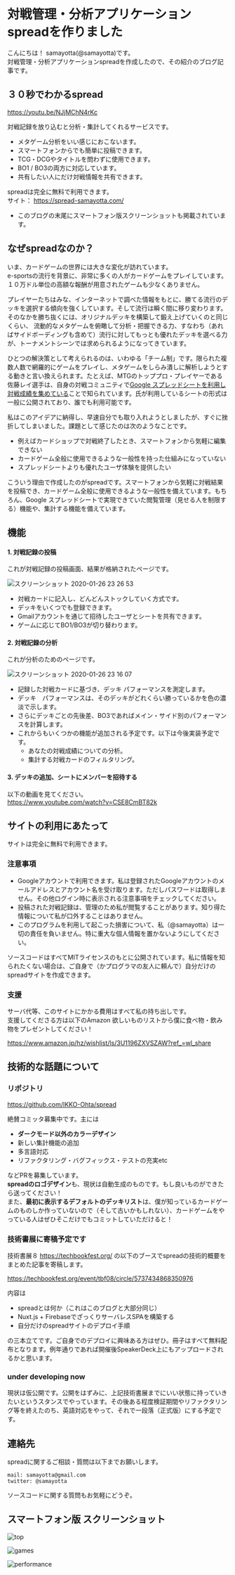# 対戦管理・分析アプリケーション spreadを作りました

こんにちは！ samayotta(@samayotta)です。  
対戦管理・分析アプリケーションspreadを作成したので、その紹介のブログ記事です。

## ３０秒でわかるspread
https://youtu.be/NJjMChN4rKc

対戦記録を放り込むと分析・集計してくれるサービスです。

- メタゲーム分析をいい感じにおこないます。
- スマートフォンからでも簡単に投稿できます。
- TCG・DCGやタイトルを問わずに使用できます。
- BO1 / BO3の両方に対応しています。
- 共有したい人にだけ対戦情報を共有できます。

spreadは完全に無料で利用できます。  
サイト： https://spread-samayotta.com/

- このブログの末尾にスマートフォン版スクリーンショットも掲載されています。

## なぜspreadなのか？

  いま、カードゲームの世界には大きな変化が訪れています。  
  e-sportsの流行を背景に、非常に多くの人がカードゲームをプレイしています。１０万ドル単位の高額な報酬が用意されたゲームも少なくありません。  

  プレイヤーたちはみな、インターネットで調べた情報をもとに、勝てる流行のデッキを選択する傾向を強くしています。そして流行は瞬く間に移り変わります。そのなかを勝ち抜くには、オリジナルデッキを構築して鍛え上げていくのと同じくらい、 流動的なメタゲームを俯瞰して分析・把握できる力、すなわち（あればサイドボーディングも含めて）流行に対してもっとも優れたデッキを選べる力が、トーナメントシーンでは求められるようになってきています。
 
  ひとつの解決策として考えられるのは、いわゆる「チーム制」です。限られた複数人数で網羅的にゲームをプレイし、メタゲームをしらみ潰しに解析しようとする動きと言い換えられます。たとえば、MTGのトッププロ・プレイヤーである佐藤レイ選手は、自身の対戦コミュニティで[Google スプレッドシートを利用し対戦成績を集めている](https://twitter.com/r_0310/status/1102829047472521216)ことで知られています。氏が利用しているシートの形式は一般に公開されており、誰でも利用可能です。
  
  私はこのアイデアに納得し、早速自分でも取り入れようとしましたが、すぐに挫折してしまいました。課題として感じたのは次のようなことです。
  
  -  例えばカードショップで対戦終了したとき、スマートフォンから気軽に編集できない
  -  カードゲーム全般に使用できるような一般性を持った仕組みになっていない
  -  スプレッドシートよりも優れたユーザ体験を提供したい

  こういう理由で作成したのがspreadです。スマートフォンから気軽に対戦結果を投稿でき、カードゲーム全般に使用できるような一般性を備えています。もちろん、Google スプレッドシートで実現できていた閲覧管理（見せる人を制限する）機能や、集計する機能を備えています。


## 機能

 #### 1. 対戦記録の投稿   

 これが対戦記録の投稿画面、結果が格納されたページです。

![スクリーンショット 2020-01-26 23 26 53](https://user-images.githubusercontent.com/27924055/73136728-20ed9500-4094-11ea-9e28-ad1a8c561bf8.png)

 - 対戦カードに記入し、どんどんストックしていく方式です。
 - デッキをいくつでも登録できます。
 - Gmailアカウントを通じて招待したユーザとシートを共有できます。
 - ゲームに応じてBO1/BO3が切り替わります。

 #### 2. 対戦記録の分析

 これが分析のためのページです。

![スクリーンショット 2020-01-26 23 16 07](https://user-images.githubusercontent.com/27924055/74097881-c9036380-4b54-11ea-92cb-11661e108307.png)

 - 記録した対戦カードに基づき、デッキ パフォーマンスを測定します。
 - デッキ　パフォーマンスは、そのデッキがどれくらい勝っているかを色の濃淡で示します。
 - さらにデッキごとの先後差、BO3であればメイン・サイド別のパフォーマンスを計算します。
 - これからもいくつかの機能が追加される予定です。以下は今後実装予定です。
   - あなたの対戦成績についての分析。
   - 集計する対戦カードのフィルタリング。 
 
#### 3. デッキの追加、シートにメンバーを招待する

以下の動画を見てください。  
https://www.youtube.com/watch?v=CSE8CmBT82k


## サイトの利用にあたって

サイトは完全に無料で利用できます。

### 注意事項
 - Googleアカウントで利用できます。私は登録されたGoogleアカウントのメールアドレスとアカウント名を受け取ります。ただしパスワードは取得しません。その他ログイン時に表示される注意事項をチェックしてください。
 - 投稿された対戦記録は、管理のため私が閲覧することがあります。知り得た情報について私が口外することはありません。
 - このプログラムを利用して起こった損害について、私（@samayotta）は一切の責任を負いません。特に重大な個人情報を置かないようにしてください。

ソースコードはすべてMITライセンスのもとに公開されています。私に情報を知られたくない場合は、ご自身で（かプログラマの友人に頼んで）自分だけのspreadサイトを作成できます。

### 支援

サーバ代等、このサイトにかかる費用はすべて私の持ち出しです。  
支援してくださる方は以下のAmazon 欲しいものリストから僕に食べ物・飲み物をプレゼントしてください！

https://www.amazon.jp/hz/wishlist/ls/3U1196ZXVSZAW?ref_=wl_share

## 技術的な話題について

### リポジトリ

https://github.com/IKKO-Ohta/spread

絶賛コミッタ募集中です。主には

 - **ダークモード以外のカラーデザイン**
 - 新しい集計機能の追加
 - 多言語対応
 - リファクタリング・バグフィックス・テストの充実etc
 
などPRを募集しています。  
**spreadのロゴデザイン**も、現状は自動生成のものです。もし良いものができたら送ってください！  
また、**最初に表示するデフォルトのデッキリスト**は、僕が知っているカードゲームのものしか作っていないので（そして古いかもしれない）、カードゲームをやっている人はぜひそこだけでもコミットしていただけると！

### 技術書展に寄稿予定です

技術書展８ https://techbookfest.org/ の以下のブースでspreadの技術的概要をまとめた記事を寄稿します。

https://techbookfest.org/event/tbf08/circle/5737434868350976

内容は

- spreadとは何か（これはこのブログと大部分同じ）
- Nuxt.js + FirebaseでざっくりサーバレスSPAを構築する
- 自分だけのspreadサイトのデプロイ手順

の三本立てです。ご自身でのデプロイに興味ある方はぜひ。冊子はすべて無料配布となります。例年通りであれば開催後SpeakerDeck上にもアップロードされるかと思います。

### under developing now

現状は仮公開です。公開をはずみに、上記技術書展までにいい状態に持っていきたいというスタンスでやっています。その後ある程度検証期間やリファクタリング等を終えたのち、英語対応をやって、それで一段落（正式版）にする予定です。

## 連絡先

spreadに関するご相談・質問は以下までお願いします。

    mail: samayotta@gmail.com
    twitter: @samayotta

ソースコードに関する質問もお気軽にどうぞ。

## スマートフォン版 スクリーンショット

![top](https://user-images.githubusercontent.com/27924055/74097882-ca349080-4b54-11ea-944b-a4c88676623f.png)

![games](https://user-images.githubusercontent.com/27924055/74097883-ca349080-4b54-11ea-8676-ef0287917084.png)

![performance](https://user-images.githubusercontent.com/27924055/74097884-cacd2700-4b54-11ea-9cd4-9268179e7e84.png)